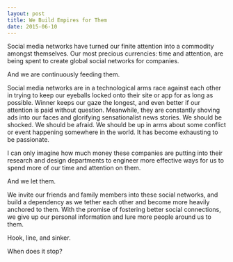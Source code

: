 ```yaml
---
layout: post
title: We Build Empires for Them
date: 2015-06-10
---
```


Social media networks have turned our finite attention into a commodity amongst themselves. Our most precious currencies: time and attention, are being spent to create global social networks for companies.

And we are continuously feeding them.

Social media networks are in a technological arms race against each other in trying to keep our eyeballs locked onto their site or app for as long as possible. Winner keeps our gaze the longest, and even better if our attention is paid without question. Meanwhile, they are constantly shoving ads into our faces and glorifying sensationalist news stories. We should be shocked. We should be afraid. We should be up in arms about some conflict or event happening somewhere in the world. It has become exhausting to be passionate.

I can only imagine how much money these companies are putting into their research and design departments to engineer more effective ways for us to spend more of our time and attention on them.

And we let them.

We invite our friends and family members into these social networks, and build a dependency as we tether each other and become more heavily anchored to them. With the promise of fostering better social connections, we give up our personal information and lure more people around us to them.

Hook, line, and sinker.

When does it stop?
